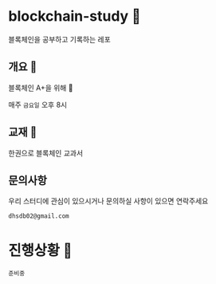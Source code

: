 # blockchain-study 💜

블록체인을 공부하고 기록하는 레포 



## 개요 💜

블록체인 A+을 위해 🌟

매주 `금요일` 오후 8시

## 교재 💜

한권으로  블록체인 교과서

## 문의사항 

우리 스터디에 관심이 있으시거나 문의하실 사항이 있으면 연락주세요

`dhsdb02@gmail.com`



# 진행상황 💜

`준비중`


